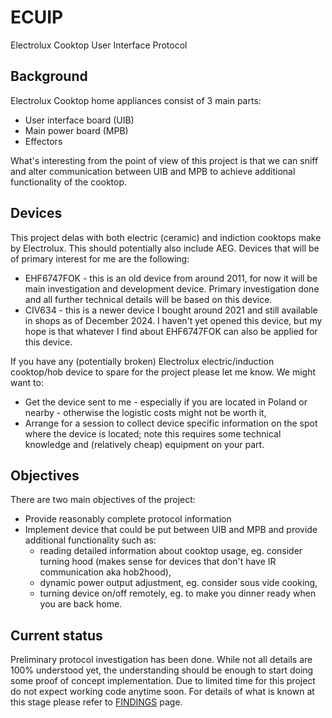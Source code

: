 # ECUIP
Electrolux Cooktop User Interface Protocol

## Background
Electrolux Cooktop home appliances consist of 3 main parts:
 * User interface board (UIB)
 * Main power board (MPB)
 * Effectors

What's interesting from the point of view of this project is that we can sniff and alter communication between UIB and MPB to achieve additional functionality of the cooktop.

## Devices
This project delas with both electric (ceramic) and indiction cooktops make by Electrolux. This should potentially also include AEG. Devices that will be of primary interest for me are the following:
 * EHF6747FOK - this is an old device from around 2011, for now it will be main investigation and development device. Primary investigation done and all further technical details will be based on this device.
 * CIV634 - this is a newer device I bought around 2021 and still available in shops as of December 2024. I haven't yet opened this device, but my hope is that whatever I find about EHF6747FOK can also be applied for this device.

If you have any (potentially broken) Electrolux electric/induction cooktop/hob device to spare for the project please let me know. We might want to:
 * Get the device sent to me - especially if you are located in Poland or nearby - otherwise the logistic costs might not be worth it,
 * Arrange for a session to collect device specific information on the spot where the device is located; note this requires some technical knowledge and (relatively cheap) equipment on your part.

## Objectives
There are two main objectives of the project:
 * Provide reasonably complete protocol information
 * Implement device that could be put between UIB and MPB and provide additional functionality such as:
   * reading detailed information about cooktop usage, eg. consider turning hood (makes sense for devices that don't have IR communication aka hob2hood),
   * dynamic power output adjustment, eg. consider sous vide cooking,
   * turning device on/off remotely, eg. to make you dinner ready when you are back home. 

## Current status
Preliminary protocol investigation has been done. While not all details are 100% understood yet, the understanding should be enough to start doing some proof of concept implementation. Due to limited time for this project do not expect working code anytime soon. For details of what is known at this stage please refer to [FINDINGS](FINDINGS.md) page.
